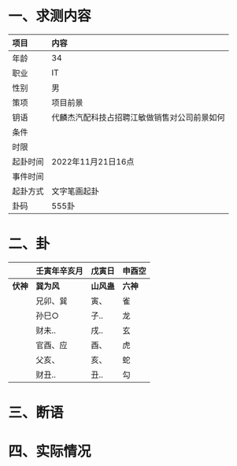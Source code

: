# 一、求测内容
|项目|内容|
|:-|:-|
|年龄|34|
|职业|IT|
|性别|男|
|策项|项目前景|
|钥语|代麟杰汽配科技占招聘江敏做销售对公司前景如何|
|条件||
|时限||
|起卦时间|2022年11月21日16点|
|事件时间||
|起卦方式|文字笔画起卦|
|卦码|555卦|

# 二、卦
||壬寅年辛亥月|戊寅日|申酉空|
|:-|:-|:-|:-|
|**伏神**|**巽为风**|**山风蛊**|**六神**|
||兄卯、巽|寅、|雀|
||孙巳○|子..|龙|
||财未..|戌..|玄|
||官酉、应|酉、|虎|
||父亥、|亥、|蛇|
||财丑..|丑..|勾|


# 三、断语

# 四、实际情况